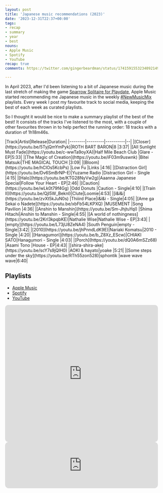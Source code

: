 ```yaml
---
layout: post
title: 'Japanese music recommendations (2023)'
date: '2023-12-31T22:37+00:00'
tags:
- recap
- summary
- year
- best
nouns:
- Apple Music
- Spotify
- YouTube
recap: true
comments: https://twitter.com/gingerbeardman/status/1741591553234092149

---
```


In April 2023, after I'd been listening to a bit of Japanese music during the last stretch of making the game [Sparrow Solitaire for Playdate](http://localhost:4000/2023/04/13/sparrow-solitaire-for-playdate/), Apple Music started recommending me Japanese music in the weekly [#NewMusicMix](https://twitter.com/search?q=from%3Agingerbeardman%20%23NewMusicMix&src=typed_query&f=live) playlists. Every week I post my favourite track to social media, keeping the best of each week as curated playlists.

So I thought it would be nice to make a summary playlist of the best of the best! It consists of the tracks I've listened to the most, with a couple of other favourites thrown in to help perfect the running order: 18 tracks with a duration of 1h18m46s.

<div class="table-wrapper" markdown="block">
|Track|Artist|Release|Duration|
|--------|---------|----------|--|
|[Closer](https://youtu.be/5TyjQmYmPyk)|ROTH BART BARON|8 |3:37|
|[All Sunlight Must Fade](https://youtu.be/c-wwTa9oyXA)|Half Mile Beach Club |Glare - EP|5:33|
|[The Magic of Creation](https://youtu.be/iF03m9uswnk) |Bitei Matsuki|THE MAGICAL TOUCH |3:09|
|[Bloom](https://youtu.be/hClOs5KcbPs) |Low Fu |Links |4:16|
|[Distraction Girl](https://youtu.be/Dv6SmBrNP-E)|Yuzame Radio |Distraction Girl - Single |4:15|
|[Halo](https://youtu.be/KTG28NyVw2g)|Aaanna Japanese Special|Follow Your Heart - EP|2:46|
|[Caution](https://youtu.be/wLk0t79f4Gg) |Odd Donuts |Caution - Single|4:10|
|[Train II](https://youtu.be/QjI5W_BeknI)|Clute|Loomie|4:53|
|[i&i&i](https://youtu.be/zvXt5kJuN0s) |Thiiird Place|i&i&i - Single|4:05|
|[Ame ga Sekai o Nadete](https://youtu.be/xbFb54LKPXQ) |MUSEMENT |Song Pavilion |4:36|
|[Anshin to Manshin](https://youtu.be/Sm-JhjtuYqI) |Shima Hitachi|Anshin to Manshin - Single|4:55|
|[A world of nothingness](https://youtu.be/2Krl3kpqbKE)|Nathalie Wise|Nathalie Wise - EP|3:43|
|[empty](https://youtu.be/L73jU8ZeNA4) |South Penguin|empty - Single|3:42|
|[2010](https://youtu.be/jhPnndLdK9E)|Nariaki Komatsu|2010 - Single |4:20|
|[Hanagumori](https://youtu.be/b_Z8Xz_EScw)|CHIAKI SATO|Hanagumori - Single |4:03|
|[Porch](https://youtu.be/dQ0A6mSZz68) |Asami Tono |House - EP|4:43|
|[shira-shira-ake](https://youtu.be/scY7s9jQlH0) |AOKI & hayato|yoake |5:21|
|[Some steps under the sky](https://youtu.be/RTh55zon528)|sphontik |wave wave wave|6:40|

</div>


## Playlists

- [Apple Music](https://music.apple.com/gb/playlist/japanese-best-of-2023/pl.u-xRlpNFEJKr3)
- [Spotify](https://open.spotify.com/playlist/2ZnWDhLMF12oH06JkX0pbR?si=91e7e5b6b5e0457f)
- [YouTube](https://www.youtube.com/playlist?list=PLfF-zlMNYMd_9CzfEJ1OxOwIJxI4smRAJ)

<iframe allow="autoplay *; encrypted-media *; fullscreen *; clipboard-write" frameborder="0" height="450" style="width:100%;max-width:740px;overflow:hidden;border-radius:10px;" sandbox="allow-forms allow-popups allow-same-origin allow-scripts allow-storage-access-by-user-activation allow-top-navigation-by-user-activation" src="https://embed.music.apple.com/gb/playlist/japanese-best-of-2023/pl.u-xRlpNFEJKr3"></iframe>

<iframe style="border-radius:12px" src="https://open.spotify.com/embed/playlist/2ZnWDhLMF12oH06JkX0pbR?utm_source=generator" width="100%" height="152" frameBorder="0" allowfullscreen="" allow="autoplay; clipboard-write; encrypted-media; fullscreen; picture-in-picture" loading="lazy"></iframe>
